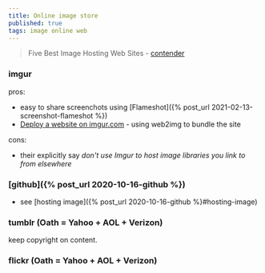 ```yaml
---
title: Online image store
published: true
tags: image online web
---
```

> Five Best Image Hosting Web Sites - [contender](https://lifehacker.com/5808625/five-best-web-sites-for-image-hosting-and-photo-sharing/)

### imgur
pros:
- easy to share screenchots using [Flameshot]({% post_url 2021-02-13-screenshot-flameshot %})
- [	Deploy a website on imgur.com](https://news.ycombinator.com/item?id=28431716) - using web2img to bundle the site

cons:
- their explicitly say _don't use Imgur to host image libraries you link to from elsewhere_

### [github]({% post_url 2020-10-16-github %})
- see [hosting image]({% post_url 2020-10-16-github %}#hosting-image)

### tumblr (Oath = Yahoo + AOL + Verizon)
 keep copyright on content.
 
### flickr (Oath = Yahoo + AOL + Verizon)
